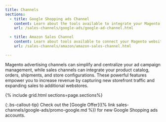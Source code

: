 ```yaml
---
title: Channels
sections:
  - title: Google Shopping ads Channel
    content: Learn about the tools available to integrate your Magento store with the Google Merchant Center and to create and manage Google Shopping ads campaigns. Review and manage product approvals and Smart Shopping campaigns.
    url: /sales-channels/google-ads/google-ad-channel.html

  - title: Amazon Sales Channel
    content: Learn about tools available to connect your Magento website to Amazon to integrate your Magento store with Amazon marketplaces. Manage shared products catalogs, orders, and shipments directly through your Magento Admin.
    url: /sales-channels/amazon/amazon-sales-channel.html

---
```


Magento advertising channels can simplify and centralize your ad campaign management, while sales channels can integrate your product catalog, orders, shipments, and store configurations. These powerful features empower you to increase revenue by capturing new storefront traffic and expanding sales to additional webstores.

{% include grid.html sections=page.sections%}

{:.bs-callout-tip}
Check out the [Google Offer]({% link sales-channels/google-ads/promo-google.md %}) for new Google Shopping ads accounts.
